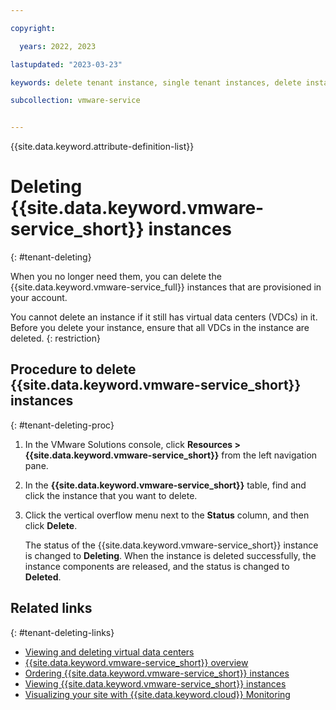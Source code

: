 ```yaml
---

copyright:

  years: 2022, 2023

lastupdated: "2023-03-23"

keywords: delete tenant instance, single tenant instances, delete instance, single tenant delete

subcollection: vmware-service


---
```


{{site.data.keyword.attribute-definition-list}}

# Deleting {{site.data.keyword.vmware-service_short}} instances
{: #tenant-deleting}

When you no longer need them, you can delete the {{site.data.keyword.vmware-service_full}} instances that are provisioned in your account.

You cannot delete an instance if it still has virtual data centers (VDCs) in it. Before you delete your instance, ensure that all VDCs in the instance are deleted.
{: restriction}

## Procedure to delete {{site.data.keyword.vmware-service_short}} instances
{: #tenant-deleting-proc}

1. In the VMware Solutions console, click **Resources > {{site.data.keyword.vmware-service_short}}** from the left navigation pane.
2. In the **{{site.data.keyword.vmware-service_short}}** table, find and click the instance that you want to delete.
3. Click the vertical overflow menu next to the **Status** column, and then click **Delete**.

   The status of the {{site.data.keyword.vmware-service_short}} instance is changed to **Deleting**. When the instance is deleted successfully, the instance components are released, and the status is changed to **Deleted**.

## Related links
{: #tenant-deleting-links}

* [Viewing and deleting virtual data centers](/docs/vmware-service?topic=vmware-service-vdc-view-delete)
* [{{site.data.keyword.vmware-service_short}} overview](/docs/vmware-service?topic=vmware-service-vmware-aas-overview)
* [Ordering {{site.data.keyword.vmware-service_short}} instances](/docs/vmware-service?topic=vmware-service-tenant-ordering)
* [Viewing {{site.data.keyword.vmware-service_short}} instances](/docs/vmware-service?topic=vmware-service-tenant-viewing)
* [Visualizing your site with {{site.data.keyword.cloud}} Monitoring](/docs/vmware-service?topic=vmware-service-single-tenant-monitoring)
